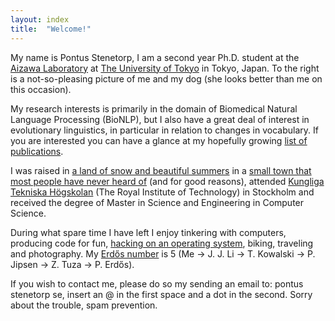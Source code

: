 ```yaml
---
layout: index
title:  "Welcome!"
---
```


My name is Pontus Stenetorp, I am a second year Ph.D. student at the [Aizawa
Laboratory][aizawa] at [The University of Tokyo][todai] in Tokyo, Japan. To
the right is a not-so-pleasing picture of me and my dog (she looks better than
me on this occasion).

My research interests is primarily in the domain of Biomedical Natural
Language Processing (BioNLP), but I also have a great deal of interest in
evolutionary linguistics, in particular in relation to changes in vocabulary.
If you are interested you can have a glance at my hopefully growing [list of
publications][publications].

I was raised in [a land of snow and beautiful summers][sweden] in a [small
town that most people have never heard of][lindesberg] (and for good reasons),
attended [Kungliga Tekniska Högskolan][kth] (The Royal Institute of
Technology) in Stockholm and received the degree of Master in Science and
Engineering in Computer Science.

During what spare time I have left I enjoy tinkering with computers, producing
code for fun, [hacking on an operating system][freebsd], biking, traveling and
photography. My [Erdős number][erdos] is 5 (Me -> J. J. Li -> T. Kowalski ->
P. Jipsen -> Z. Tuza -> P. Erdős).

If you wish to contact me, please do so my sending an email to: pontus
stenetorp se, insert an @ in the first space and a dot in the second. Sorry
about the trouble, spam prevention.

[aizawa]:       http://www-al.nii.ac.jp/en/index.html
[erdos]:        http://en.wikipedia.org/wiki/Erd%C5%91s_number
[freebsd]:      http://www.freebsd.org/
[kth]:          http://www.kth.se/?l=en_UK
[lindesberg]:   http://en.wikipedia.org/wiki/Lindesberg
[publications]: /publications.html
[sweden]:       http://en.wikipedia.org/wiki/Sweden
[todai]:        http://www.u-tokyo.ac.jp/index_e.html
